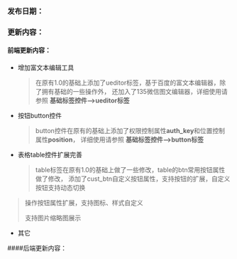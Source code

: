 ### 发布日期：

### 更新内容：

#### 前端更新内容：

* 增加富文本编辑工具
    > 在原有1.0的基础上添加了ueditor标签，基于百度的富文本编辑器，除了拥有基础的一些操作外，
    >还加入了135微信图文编辑器，详细使用请参照   **基础标签控件-->ueditor标签**
* 按钮button控件
    >button控件在原有的基础上添加了权限控制属性**auth_key**和位置控制属性**position**，
    >详细使用请参照 **基础标签控件-->button标签**
* 表格table控件扩展完善
    > table标签在原有1.0的基础上做了一些修改，table的btn常用按钮属性做了修改，
    > 添加了cust_btn自定义按钮属性，支持按钮的扩展，自定义按钮支持动态切换
> 操作按钮属性扩展，支持图标、样式自定义
>
> 支持图片缩略图展示

* 其它

####后端更新内容：



